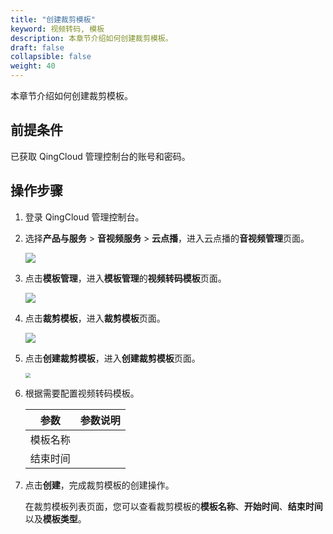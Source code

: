 ```yaml
---
title: "创建裁剪模板"
keyword: 视频转码, 模板
description: 本章节介绍如何创建裁剪模板。
draft: false
collapsible: false
weight: 40
---
```


本章节介绍如何创建裁剪模板。

## 前提条件

已获取 QingCloud 管理控制台的账号和密码。

## 操作步骤

1. 登录 QingCloud 管理控制台。

2. 选择**产品与服务** > **音视频服务** > **云点播**，进入云点播的**音视频管理**页面。

   ![](/audio_and_video/vod/_images/um_video_list.png)

3. 点击**模板管理**，进入**模板管理**的**视频转码模板**页面。

   ![](/audio_and_video/vod/_images/um_tempt_list.png)

4. 点击**裁剪模板**，进入**裁剪模板**页面。

   ![](/audio_and_video/vod/_images/um_crop_list.png)

4. 点击**创建裁剪模板**，进入**创建裁剪模板**页面。

   <img src="/audio_and_video/vod/_images/um_crop_win.png" style="zoom:50%;" />

5. 根据需要配置视频转码模板。

   | 参数     | 参数说明 |
   | -------- | -------- |
   | 模板名称 |          |
   | 结束时间 |          |
   
6. 点击**创建**，完成裁剪模板的创建操作。

   在裁剪模板列表页面，您可以查看裁剪模板的**模板名称**、**开始时间**、**结束时间**以及**模板类型**。

